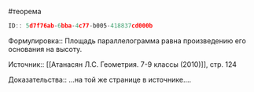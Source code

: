 #теорема

```javascript
ID:: 5d7f76ab-6bba-4c77-b005-418837cd000b
```

Формулировка:: Площадь параллелограмма равна произведению его основания на высоту.

Источник:: [[Атанасян Л.С. Геометрия. 7-9 классы (2010)]], стр. 124

Доказательства:: ...на той же странице в источнике....
